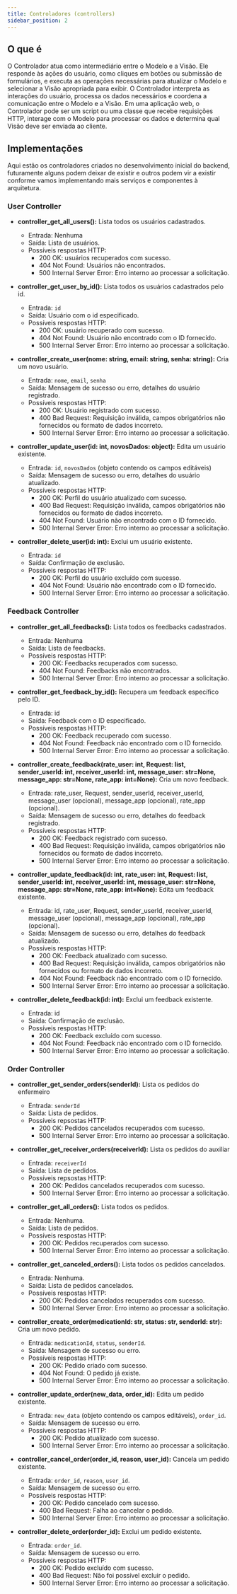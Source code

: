 ```yaml
---
title: Controladores (controllers)
sidebar_position: 2
---
```



## O que é

O Controlador atua como intermediário entre o Modelo e a Visão. Ele responde às ações do usuário, como cliques em botões ou submissão de formulários, e executa as operações necessárias para atualizar o Modelo e selecionar a Visão apropriada para exibir. O Controlador interpreta as interações do usuário, processa os dados necessários e coordena a comunicação entre o Modelo e a Visão. Em uma aplicação web, o Controlador pode ser um script ou uma classe que recebe requisições HTTP, interage com o Modelo para processar os dados e determina qual Visão deve ser enviada ao cliente.

## Implementações

Aqui estão os controladores criados no desenvolvimento inicial do backend, futuramente alguns podem deixar de existir e outros podem vir a existir conforme vamos implementando mais serviços e componentes à arquitetura.

### User Controller

- **controller_get_all_users():** Lista todos os usuários cadastrados.
  - Entrada: Nenhuma
  - Saída: Lista de usuários.
  - Possíveis respostas HTTP:
    - 200 OK: usuários recuperados com sucesso.
    - 404 Not Found: Usuários não encontrados.
    - 500 Internal Server Error: Erro interno ao processar a solicitação.

- **controller_get_user_by_id():** Lista todos os usuários cadastrados pelo id.
  - Entrada: `id`
  - Saída: Usuário com o id especificado.
  - Possíveis respostas HTTP:
    - 200 OK: usuário recuperado com sucesso.
    - 404 Not Found: Usuário não encontrado com o ID fornecido.
    - 500 Internal Server Error: Erro interno ao processar a solicitação.

- **controller_create_user(nome: string, email: string, senha: string):** Cria um novo usuário.
  - Entrada: `nome`, `email`, `senha`
  - Saída: Mensagem de sucesso ou erro, detalhes do usuário registrado.
  - Possíveis respostas HTTP:
    - 200 OK: Usuário registrado com sucesso.
    - 400 Bad Request: Requisição inválida, campos obrigatórios não fornecidos ou formato de dados incorreto.
    - 500 Internal Server Error: Erro interno ao processar a solicitação.

- **controller_update_user(id: int, novosDados: object):** Edita um usuário existente.
  - Entrada: `id`, `novosDados` (objeto contendo os campos editáveis)
  - Saída: Mensagem de sucesso ou erro, detalhes do usuário atualizado.
  - Possíveis respostas HTTP:
    - 200 OK: Perfil do usuário atualizado com sucesso.
    - 400 Bad Request: Requisição inválida, campos obrigatórios não fornecidos ou formato de dados incorreto.
    - 404 Not Found: Usuário não encontrado com o ID fornecido.
    - 500 Internal Server Error: Erro interno ao processar a solicitação.

- **controller_delete_user(id: int):** Exclui um usuário existente.
  - Entrada: `id`
  - Saída: Confirmação de exclusão.
  - Possíveis respostas HTTP:
    - 200 OK: Perfil do usuário excluído com sucesso.
    - 404 Not Found: Usuário não encontrado com o ID fornecido.
    - 500 Internal Server Error: Erro interno ao processar a solicitação.

### Feedback Controller

- **controller_get_all_feedbacks():** Lista todos os feedbacks cadastrados.
  - Entrada: Nenhuma
  - Saída: Lista de feedbacks.
  - Possíveis respostas HTTP:
    - 200 OK: Feedbacks recuperados com sucesso.
    - 404 Not Found: Feedbacks não encontrados.
    - 500 Internal Server Error: Erro interno ao processar a solicitação.
  
- **controller_get_feedback_by_id():** Recupera um feedback específico pelo ID.
  - Entrada: id
  - Saída: Feedback com o ID especificado.
  - Possíveis respostas HTTP:
    - 200 OK: Feedback recuperado com sucesso.
    - 404 Not Found: Feedback não encontrado com o ID fornecido.
    - 500 Internal Server Error: Erro interno ao processar a solicitação.

- **controller_create_feedback(rate_user: int, Request: list, sender_userId: int, receiver_userId: int, message_user: str=None, message_app: str=None, rate_app: int=None):** Cria um novo feedback.
  - Entrada: rate_user, Request, sender_userId, receiver_userId, message_user (opcional), message_app (opcional), rate_app (opcional).
  - Saída: Mensagem de sucesso ou erro, detalhes do feedback registrado.
  - Possíveis respostas HTTP:
    - 200 OK: Feedback registrado com sucesso.
    - 400 Bad Request: Requisição inválida, campos obrigatórios não fornecidos ou formato de dados incorreto.
    - 500 Internal Server Error: Erro interno ao processar a solicitação.

- **controller_update_feedback(id: int, rate_user: int, Request: list, sender_userId: int, receiver_userId: int, message_user: str=None, message_app: str=None, rate_app: int=None):** Edita um feedback existente.
  - Entrada: id, rate_user, Request, sender_userId, receiver_userId, message_user (opcional), message_app (opcional), rate_app (opcional).
  - Saída: Mensagem de sucesso ou erro, detalhes do feedback atualizado.
  - Possíveis respostas HTTP:
    - 200 OK: Feedback atualizado com sucesso.
    - 400 Bad Request: Requisição inválida, campos obrigatórios não fornecidos ou formato de dados incorreto.
    - 404 Not Found: Feedback não encontrado com o ID fornecido.
    - 500 Internal Server Error: Erro interno ao processar a solicitação.

- **controller_delete_feedback(id: int):** Exclui um feedback existente.
  - Entrada: id
  - Saída: Confirmação de exclusão.
  - Possíveis respostas HTTP:
    - 200 OK: Feedback excluído com sucesso.
    - 404 Not Found: Feedback não encontrado com o ID fornecido.
    - 500 Internal Server Error: Erro interno ao processar a solicitação.

### Order Controller

- **controller_get_sender_orders(senderId):** Lista os pedidos do enfermeiro
  - Entrada: `senderId`
  - Saída: Lista de pedidos.
  - Possíveis repsostas HTTP:
    - 200 OK: Pedidos cancelados recuperados com sucesso.
    - 500 Internal Server Error: Erro interno ao processar a solicitação.

- **controller_get_receiver_orders(receiverId):** Lista os pedidos do auxiliar
  - Entrada: `receiverId`
  - Saída: Lista de pedidos.
  - Possíveis repsostas HTTP:
    - 200 OK: Pedidos cancelados recuperados com sucesso.
    - 500 Internal Server Error: Erro interno ao processar a solicitação.

- **controller_get_all_orders():** Lista todos os pedidos.
  - Entrada: Nenhuma.
  - Saída: Lista de pedidos.
  - Possíveis respostas HTTP:
    - 200 OK: Pedidos recuperados com sucesso.
    - 500 Internal Server Error: Erro interno ao processar a solicitação.

- **controller_get_canceled_orders():** Lista todos os pedidos cancelados.
  - Entrada: Nenhuma.
  - Saída: Lista de pedidos cancelados.
  - Possíveis respostas HTTP:
    - 200 OK: Pedidos cancelados recuperados com sucesso.
    - 500 Internal Server Error: Erro interno ao processar a solicitação.

- **controller_create_order(medicationId: str, status: str, senderId: str):** Cria um novo pedido.
  - Entrada: `medicationId`, `status`, `senderId`.
  - Saída: Mensagem de sucesso ou erro.
  - Possíveis respostas HTTP:
    - 200 OK: Pedido criado com sucesso.
    - 404 Not Found: O pedido já existe.
    - 500 Internal Server Error: Erro interno ao processar a solicitação.

- **controller_update_order(new_data, order_id):** Edita um pedido existente.
  - Entrada: `new_data` (objeto contendo os campos editáveis), `order_id`.
  - Saída: Mensagem de sucesso ou erro.
  - Possíveis respostas HTTP:
    - 200 OK: Pedido atualizado com sucesso.
    - 500 Internal Server Error: Erro interno ao processar a solicitação.

- **controller_cancel_order(order_id, reason, user_id):** Cancela um pedido existente.
  - Entrada: `order_id`, `reason`, `user_id`.
  - Saída: Mensagem de sucesso ou erro.
  - Possíveis respostas HTTP:
    - 200 OK: Pedido cancelado com sucesso.
    - 400 Bad Request: Falha ao cancelar o pedido.
    - 500 Internal Server Error: Erro interno ao processar a solicitação.

- **controller_delete_order(order_id):** Exclui um pedido existente.
  - Entrada: `order_id`.
  - Saída: Mensagem de sucesso ou erro.
  - Possíveis respostas HTTP:
    - 200 OK: Pedido excluído com sucesso.
    - 400 Bad Request: Não foi possível excluir o pedido.
    - 500 Internal Server Error: Erro interno ao processar a solicitação.
